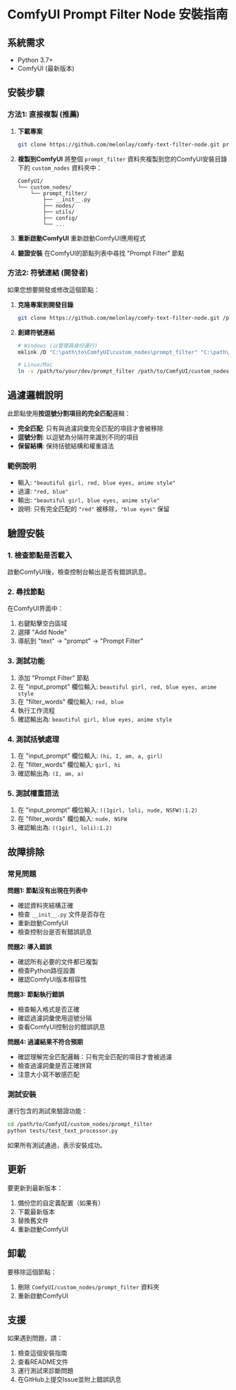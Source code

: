 # ComfyUI Prompt Filter Node 安裝指南

## 系統需求

- Python 3.7+
- ComfyUI (最新版本)

## 安裝步驟

### 方法1: 直接複製 (推薦)

1. **下載專案**
   ```bash
   git clone https://github.com/melonlay/comfy-text-filter-node.git prompt_filter
   ```

2. **複製到ComfyUI**
   將整個 `prompt_filter` 資料夾複製到您的ComfyUI安裝目錄下的 `custom_nodes` 資料夾中：
   ```
   ComfyUI/
   └── custom_nodes/
       └── prompt_filter/
           ├── __init__.py
           ├── nodes/
           ├── utils/
           ├── config/
           └── ...
   ```

3. **重新啟動ComfyUI**
   重新啟動ComfyUI應用程式

4. **驗證安裝**
   在ComfyUI的節點列表中尋找 "Prompt Filter" 節點

### 方法2: 符號連結 (開發者)

如果您想要開發或修改這個節點：

1. **克隆專案到開發目錄**
   ```bash
   git clone https://github.com/melonlay/comfy-text-filter-node.git /path/to/your/dev/prompt_filter
   ```

2. **創建符號連結**
   ```bash
   # Windows (以管理員身份運行)
   mklink /D "C:\path\to\ComfyUI\custom_nodes\prompt_filter" "C:\path\to\your\dev\prompt_filter"
   
   # Linux/Mac
   ln -s /path/to/your/dev/prompt_filter /path/to/ComfyUI/custom_nodes/prompt_filter
   ```

## 過濾邏輯說明

此節點使用**按逗號分割項目的完全匹配**邏輯：

- **完全匹配**: 只有與過濾詞彙完全匹配的項目才會被移除
- **逗號分割**: 以逗號為分隔符來識別不同的項目
- **保留結構**: 保持括號結構和權重語法

### 範例說明

- 輸入: `"beautiful girl, red, blue eyes, anime style"`
- 過濾: `"red, blue"`
- 輸出: `"beautiful girl, blue eyes, anime style"`
- 說明: 只有完全匹配的 `"red"` 被移除，`"blue eyes"` 保留

## 驗證安裝

### 1. 檢查節點是否載入

啟動ComfyUI後，檢查控制台輸出是否有錯誤訊息。

### 2. 尋找節點

在ComfyUI界面中：
1. 右鍵點擊空白區域
2. 選擇 "Add Node"
3. 導航到 "text" → "prompt" → "Prompt Filter"

### 3. 測試功能

1. 添加 "Prompt Filter" 節點
2. 在 "input_prompt" 欄位輸入: `beautiful girl, red, blue eyes, anime style`
3. 在 "filter_words" 欄位輸入: `red, blue`
4. 執行工作流程
5. 確認輸出為: `beautiful girl, blue eyes, anime style`

### 4. 測試括號處理

1. 在 "input_prompt" 欄位輸入: `(hi, I, am, a, girl)`
2. 在 "filter_words" 欄位輸入: `girl, hi`
3. 確認輸出為: `(I, am, a)`

### 5. 測試權重語法

1. 在 "input_prompt" 欄位輸入: `((1girl, loli, nude, NSFW):1.2)`
2. 在 "filter_words" 欄位輸入: `nude, NSFW`
3. 確認輸出為: `((1girl, loli):1.2)`

## 故障排除

### 常見問題

**問題1: 節點沒有出現在列表中**
- 確認資料夾結構正確
- 檢查 `__init__.py` 文件是否存在
- 重新啟動ComfyUI
- 檢查控制台是否有錯誤訊息

**問題2: 導入錯誤**
- 確認所有必要的文件都已複製
- 檢查Python路徑設置
- 確認ComfyUI版本相容性

**問題3: 節點執行錯誤**
- 檢查輸入格式是否正確
- 確認過濾詞彙使用逗號分隔
- 查看ComfyUI控制台的錯誤訊息

**問題4: 過濾結果不符合預期**
- 確認理解完全匹配邏輯：只有完全匹配的項目才會被過濾
- 檢查過濾詞彙是否正確拼寫
- 注意大小寫不敏感匹配

### 測試安裝

運行包含的測試來驗證功能：

```bash
cd /path/to/ComfyUI/custom_nodes/prompt_filter
python tests/test_text_processor.py
```

如果所有測試通過，表示安裝成功。

## 更新

要更新到最新版本：

1. 備份您的自定義配置（如果有）
2. 下載最新版本
3. 替換舊文件
4. 重新啟動ComfyUI

## 卸載

要移除這個節點：

1. 刪除 `ComfyUI/custom_nodes/prompt_filter` 資料夾
2. 重新啟動ComfyUI

## 支援

如果遇到問題，請：

1. 檢查這個安裝指南
2. 查看README文件
3. 運行測試來診斷問題
4. 在GitHub上提交Issue並附上錯誤訊息 